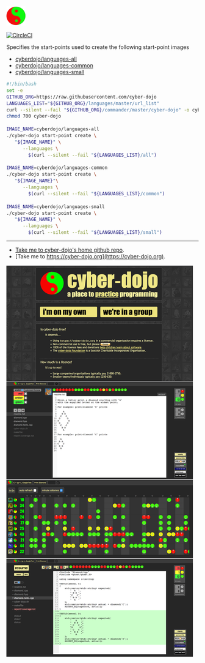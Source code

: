 
<img src="https://raw.githubusercontent.com/cyber-dojo/nginx/master/images/home_page_logo.png" alt="cyber-dojo yin/yang logo" width="50px" height="50px"/>

[![CircleCI](https://circleci.com/gh/cyber-dojo/languages.svg?style=svg)](https://circleci.com/gh/cyber-dojo/languages)

Specifies the start-points used to create the following start-point images
* [cyberdojo/languages-all](https://hub.docker.com/r/cyberdojo/languages-all)
* [cyberdojo/languages-common](https://hub.docker.com/r/cyberdojo/languages-common)
* [cyberdojo/languages-small](https://hub.docker.com/r/cyberdojo/languages-small)

```bash
#!/bin/bash
set -e
GITHUB_ORG=https://raw.githubusercontent.com/cyber-dojo
LANGUAGES_LIST="${GITHUB_ORG}/languages/master/url_list"
curl --silent --fail "${GITHUB_ORG}/commander/master/cyber-dojo" -o cyber-dojo
chmod 700 cyber-dojo

IMAGE_NAME=cyberdojo/languages-all
./cyber-dojo start-point create \
   "${IMAGE_NAME}" \
      --languages \
        $(curl --silent --fail "${LANGUAGES_LIST}/all")

IMAGE_NAME=cyberdojo/languages-common
./cyber-dojo start-point create \
   "${IMAGE_NAME}"\
      --languages \
        $(curl --silent --fail "${LANGUAGES_LIST}/common")

IMAGE_NAME=cyberdojo/languages-small
./cyber-dojo start-point create \
   "${IMAGE_NAME}" \
      --languages \
        $(curl --silent --fail "${LANGUAGES_LIST}/small")
```

- - - -

* [Take me to cyber-dojo's home github repo](https://github.com/cyber-dojo/cyber-dojo).
* [Take me to https://cyber-dojo.org](https://cyber-dojo.org).

![cyber-dojo.org home page](https://github.com/cyber-dojo/cyber-dojo/blob/master/shared/home_page_snapshot.png)
